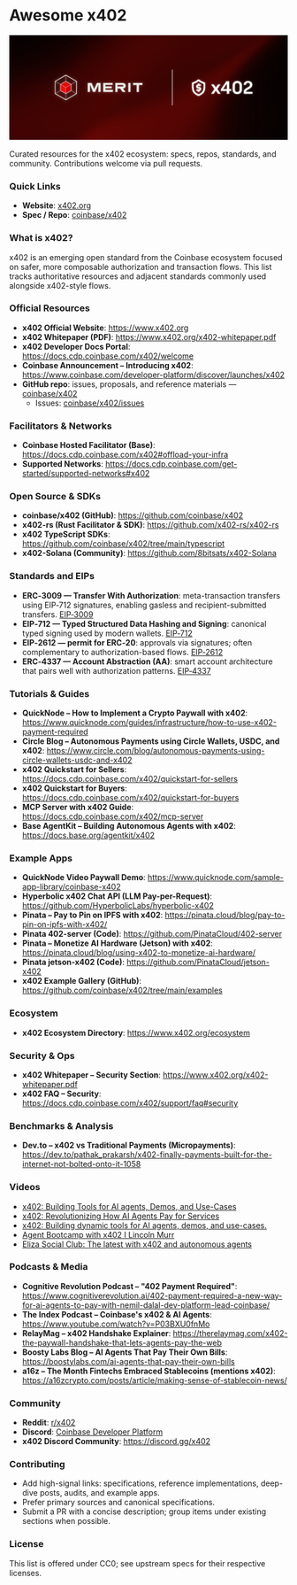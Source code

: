 # Awesome x402

![Merit Logo](./merit-logo.webp)

Curated resources for the x402 ecosystem: specs, repos, standards, and community. Contributions welcome via pull requests.

### Quick Links
- **Website**: [x402.org](https://www.x402.org/)
- **Spec / Repo**: [coinbase/x402](https://github.com/coinbase/x402)

### What is x402?
x402 is an emerging open standard from the Coinbase ecosystem focused on safer, more composable authorization and transaction flows. This list tracks authoritative resources and adjacent standards commonly used alongside x402-style flows.

### Official Resources
- **x402 Official Website**: https://www.x402.org
- **x402 Whitepaper (PDF)**: https://www.x402.org/x402-whitepaper.pdf
- **x402 Developer Docs Portal**: https://docs.cdp.coinbase.com/x402/welcome
- **Coinbase Announcement – Introducing x402**: https://www.coinbase.com/developer-platform/discover/launches/x402
- **GitHub repo**: issues, proposals, and reference materials — [coinbase/x402](https://github.com/coinbase/x402)
  - Issues: [coinbase/x402/issues](https://github.com/coinbase/x402/issues)

### Facilitators & Networks
- **Coinbase Hosted Facilitator (Base)**: https://docs.cdp.coinbase.com/x402#offload-your-infra
- **Supported Networks**: https://docs.cdp.coinbase.com/get-started/supported-networks#x402

### Open Source & SDKs
- **coinbase/x402 (GitHub)**: https://github.com/coinbase/x402
- **x402-rs (Rust Facilitator & SDK)**: https://github.com/x402-rs/x402-rs
- **x402 TypeScript SDKs**: https://github.com/coinbase/x402/tree/main/typescript
- **x402-Solana (Community)**: https://github.com/8bitsats/x402-Solana

### Standards and EIPs
- **ERC‑3009 — Transfer With Authorization**: meta-transaction transfers using EIP‑712 signatures, enabling gasless and recipient-submitted transfers. [EIP‑3009](https://eips.ethereum.org/EIPS/eip-3009)
- **EIP‑712 — Typed Structured Data Hashing and Signing**: canonical typed signing used by modern wallets. [EIP‑712](https://eips.ethereum.org/EIPS/eip-712)
- **EIP‑2612 — permit for ERC‑20**: approvals via signatures; often complementary to authorization-based flows. [EIP‑2612](https://eips.ethereum.org/EIPS/eip-2612)
- **ERC‑4337 — Account Abstraction (AA)**: smart account architecture that pairs well with authorization patterns. [EIP‑4337](https://eips.ethereum.org/EIPS/eip-4337)

### Tutorials & Guides
- **QuickNode – How to Implement a Crypto Paywall with x402**: https://www.quicknode.com/guides/infrastructure/how-to-use-x402-payment-required
- **Circle Blog – Autonomous Payments using Circle Wallets, USDC, and x402**: https://www.circle.com/blog/autonomous-payments-using-circle-wallets-usdc-and-x402
- **x402 Quickstart for Sellers**: https://docs.cdp.coinbase.com/x402/quickstart-for-sellers
- **x402 Quickstart for Buyers**: https://docs.cdp.coinbase.com/x402/quickstart-for-buyers
- **MCP Server with x402 Guide**: https://docs.cdp.coinbase.com/x402/mcp-server
- **Base AgentKit – Building Autonomous Agents with x402**: https://docs.base.org/agentkit/x402

### Example Apps
- **QuickNode Video Paywall Demo**: https://www.quicknode.com/sample-app-library/coinbase-x402
- **Hyperbolic x402 Chat API (LLM Pay-per-Request)**: https://github.com/HyperbolicLabs/hyperbolic-x402
- **Pinata – Pay to Pin on IPFS with x402**: https://pinata.cloud/blog/pay-to-pin-on-ipfs-with-x402/
- **Pinata 402-server (Code)**: https://github.com/PinataCloud/402-server
- **Pinata – Monetize AI Hardware (Jetson) with x402**: https://pinata.cloud/blog/using-x402-to-monetize-ai-hardware/
- **Pinata jetson-x402 (Code)**: https://github.com/PinataCloud/jetson-x402
- **x402 Example Gallery (GitHub)**: https://github.com/coinbase/x402/tree/main/examples

### Ecosystem
- **x402 Ecosystem Directory**: https://www.x402.org/ecosystem

### Security & Ops
- **x402 Whitepaper – Security Section**: https://www.x402.org/x402-whitepaper.pdf
- **x402 FAQ – Security**: https://docs.cdp.coinbase.com/x402/support/faq#security

### Benchmarks & Analysis
- **Dev.to – x402 vs Traditional Payments (Micropayments)**: https://dev.to/pathak_prakarsh/x402-finally-payments-built-for-the-internet-not-bolted-onto-it-1058

### Videos
- [x402: Building Tools for AI agents, Demos, and Use-Cases](https://www.youtube.com/watch?v=Nodgp7fiPQc&t=197s)
- [x402: Revolutionizing How AI Agents Pay for Services](https://www.youtube.com/watch?v=UQJl8jCDMlo)
- [x402: Building dynamic tools for AI agents, demos, and use-cases.](https://www.youtube.com/watch?v=pL5LxhZ8iCY)
- [Agent Bootcamp with x402 I Lincoln Murr](https://www.youtube.com/watch?v=GtrX9gHfLak)
- [Eliza Social Club: The latest with x402 and autonomous agents](https://www.youtube.com/watch?v=gvLWsY3l_zU)

### Podcasts & Media
- **Cognitive Revolution Podcast – "402 Payment Required"**: https://www.cognitiverevolution.ai/402-payment-required-a-new-way-for-ai-agents-to-pay-with-nemil-dalal-dev-platform-lead-coinbase/
- **The Index Podcast – Coinbase's x402 & AI Agents**: https://www.youtube.com/watch?v=P03BXU0fnMo
- **RelayMag – x402 Handshake Explainer**: https://therelaymag.com/x402-the-paywall-handshake-that-lets-agents-pay-the-web
- **Boosty Labs Blog – AI Agents That Pay Their Own Bills**: https://boostylabs.com/ai-agents-that-pay-their-own-bills
- **a16z – The Month Fintechs Embraced Stablecoins (mentions x402)**: https://a16zcrypto.com/posts/article/making-sense-of-stablecoin-news/

### Community
- **Reddit**: [r/x402](https://www.reddit.com/r/x402/)
- **Discord**: [Coinbase Developer Platform](https://discord.com/invite/cdp)
- **x402 Discord Community**: https://discord.gg/x402

### Contributing
- Add high-signal links: specifications, reference implementations, deep-dive posts, audits, and example apps.
- Prefer primary sources and canonical specifications.
- Submit a PR with a concise description; group items under existing sections when possible.

### License
This list is offered under CC0; see upstream specs for their respective licenses.
